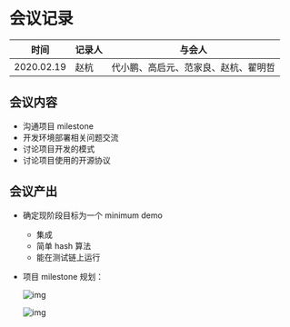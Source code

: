 # 会议记录

| 时间       | 记录人 | 与会人                               |
| ---------- | ------ | ------------------------------------ |
| 2020.02.19 | 赵杭   | 代小鹏、高启元、范家良、赵杭、翟明哲 |

## 会议内容

- 沟通项目 milestone
- 开发环境部署相关问题交流
- 讨论项目开发的模式
- 讨论项目使用的开源协议

## 会议产出

* 确定现阶段目标为一个 minimum demo

  * 集成
  * 简单 hash 算法
  * 能在测试链上运行

* 项目 milestone 规划：

  ![img](https://cdn.discordapp.com/attachments/677659484491087877/679597875310755856/unknown.png)

  ![img](https://cdn.discordapp.com/attachments/677659484491087877/679597822311530496/unknown.png)

